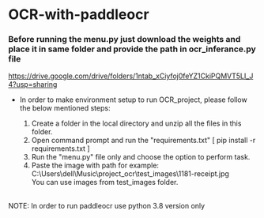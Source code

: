 # OCR-with-paddleocr

### Before running the menu.py just download the weights and place it in same folder and provide the path in ocr_inferance.py file 

https://drive.google.com/drive/folders/1ntab_xCiyfoj0feYZ1CkiPQMVT5LI_J4?usp=sharing

* In order to make environment setup to run OCR_project, please follow the below mentioned steps:
	1. Create a folder in the local directory and unzip all the files in this folder.
	2. Open command prompt and run the "requirements.txt" [ pip install -r requirements.txt ]
	3. Run the "menu.py" file only and choose the option to perform task.
    4. Paste the image with path for example: C:\Users\dell\Music\project_ocr\test_images\1181-receipt.jpg <br>
    You can use images from test_images folder.
    
    <br>
NOTE: In order to run paddleocr use python 3.8 version only

